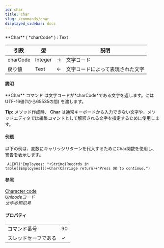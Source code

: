 ```yaml
---
id: char
title: Char
slug: /commands/char
displayed_sidebar: docs
---
```


<!--REF #_command_.Char.Syntax-->**Char** ( *charCode* ) : Text<!-- END REF-->
<!--REF #_command_.Char.Params-->
| 引数 | 型 |  | 説明 |
| --- | --- | --- | --- |
| charCode | Integer | &#8594;  | 文字コード |
| 戻り値 | Text | &#8592; | 文字コードによって表現された文字 |

<!-- END REF-->

#### 説明 

<!--REF #_command_.Char.Summary-->**Char** コマンド は文字コードが*charCode*である文字を返します。<!-- END REF-->にはUTF-16値(1から65535の間) を渡します。

**Tip:** メソッド作成時、 **Char** は通常キーボードから入力できない文字や、メソッドエディタでは編集コマンドとして解釈される文字を指定するために使用します。

#### 例題 

以下の例は、変数にキャリッジリターンを代入するためにChar関数を使用し、警告を表示します。 

```4d
 ALERT("Employees: "+String(Records in table([Employees]))+Char(Carriage return)+"Press OK to continue.")
```

#### 参照 

[Character code](character-code.md)  
*Unicodeコード*  
*文字参照記号*  

#### プロパティ

|  |  |
| --- | --- |
| コマンド番号 | 90 |
| スレッドセーフである | &check; |


